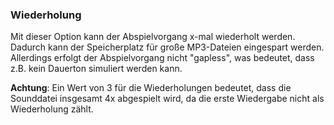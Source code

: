 ﻿### Wiederholung

Mit dieser Option kann der Abspielvorgang x-mal wiederholt werden. Dadurch kann der Speicherplatz für große MP3-Dateien eingespart werden. Allerdings erfolgt der Abspielvorgang nicht "gapless", was bedeutet, dass z.B. kein Dauerton simuliert werden kann.

**Achtung**: Ein Wert von 3 für die Wiederholungen bedeutet, dass die Sounddatei insgesamt 4x abgespielt wird, da die erste Wiedergabe nicht als Wiederholung zählt.

